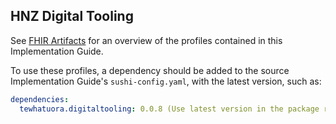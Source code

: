 ## HNZ Digital Tooling

See [FHIR Artifacts](./artifacts.html) for an overview of the profiles contained in this Implementation Guide.

To use these profiles, a dependency should be added to the source Implementation Guide's `sushi-config.yaml`, with the latest version, such as:

```yaml
dependencies:
  tewhatuora.digitaltooling: 0.0.8 (Use latest version in the package registry https://packages2.fhir.org/packages/tewhatuora.digitaltooling)
```
